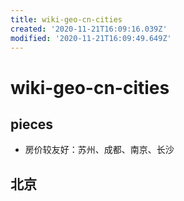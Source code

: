 ```yaml
---
title: wiki-geo-cn-cities
created: '2020-11-21T16:09:16.039Z'
modified: '2020-11-21T16:09:49.649Z'
---
```


# wiki-geo-cn-cities

## pieces

- 房价较友好：苏州、成都、南京、长沙

## 北京
